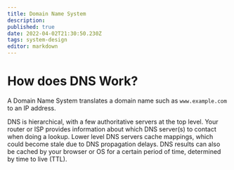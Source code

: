 ```yaml
---
title: Domain Name System
description: 
published: true
date: 2022-04-02T21:30:50.230Z
tags: system-design
editor: markdown
---
```


# How does DNS Work?
A Domain Name System translates a domain name such as `www.example.com` to an IP address. 

DNS is hierarchical, with a few authoritative servers at the top level. Your router or ISP provides information about which DNS server(s) to contact when doing a lookup. Lower level DNS servers cache mappings, which could become stale due to DNS propagation delays. DNS results can also be cached by your browser or OS for a certain period of time, determined by time to live (TTL).

